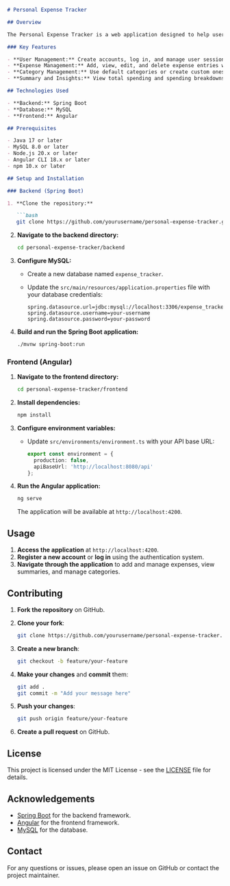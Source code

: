 ```markdown
# Personal Expense Tracker

## Overview

The Personal Expense Tracker is a web application designed to help users manage their expenses efficiently. Built using Spring Boot for the backend, MySQL for database management, and Angular for the frontend, this application allows users to record their expenses, categorize them, and view summaries of their spending habits.

### Key Features

- **User Management:** Create accounts, log in, and manage user sessions securely.
- **Expense Management:** Add, view, edit, and delete expense entries with details such as date, amount, category, and description.
- **Category Management:** Use default categories or create custom ones for organizing expenses.
- **Summary and Insights:** View total spending and spending breakdowns by category for different time periods.

## Technologies Used

- **Backend:** Spring Boot
- **Database:** MySQL
- **Frontend:** Angular

## Prerequisites

- Java 17 or later
- MySQL 8.0 or later
- Node.js 20.x or later
- Angular CLI 18.x or later
- npm 10.x or later

## Setup and Installation

### Backend (Spring Boot)

1. **Clone the repository:**

   ```bash
   git clone https://github.com/yourusername/personal-expense-tracker.git
   ```

2. **Navigate to the backend directory:**

   ```bash
   cd personal-expense-tracker/backend
   ```

3. **Configure MySQL:**

   - Create a new database named `expense_tracker`.
   - Update the `src/main/resources/application.properties` file with your database credentials:

     ```properties
     spring.datasource.url=jdbc:mysql://localhost:3306/expense_tracker
     spring.datasource.username=your-username
     spring.datasource.password=your-password
     ```

4. **Build and run the Spring Boot application:**

   ```bash
   ./mvnw spring-boot:run
   ```

### Frontend (Angular)

1. **Navigate to the frontend directory:**

   ```bash
   cd personal-expense-tracker/frontend
   ```

2. **Install dependencies:**

   ```bash
   npm install
   ```

3. **Configure environment variables:**

   - Update `src/environments/environment.ts` with your API base URL:

     ```typescript
     export const environment = {
       production: false,
       apiBaseUrl: 'http://localhost:8080/api'
     };
     ```

4. **Run the Angular application:**

   ```bash
   ng serve
   ```

   The application will be available at `http://localhost:4200`.

## Usage

1. **Access the application** at `http://localhost:4200`.
2. **Register a new account** or **log in** using the authentication system.
3. **Navigate through the application** to add and manage expenses, view summaries, and manage categories.

## Contributing

1. **Fork the repository** on GitHub.
2. **Clone your fork**:

   ```bash
   git clone https://github.com/yourusername/personal-expense-tracker.git
   ```

3. **Create a new branch**:

   ```bash
   git checkout -b feature/your-feature
   ```

4. **Make your changes** and **commit** them:

   ```bash
   git add .
   git commit -m "Add your message here"
   ```

5. **Push your changes**:

   ```bash
   git push origin feature/your-feature
   ```

6. **Create a pull request** on GitHub.

## License

This project is licensed under the MIT License - see the [LICENSE](LICENSE) file for details.

## Acknowledgements

- [Spring Boot](https://spring.io/projects/spring-boot) for the backend framework.
- [Angular](https://angular.io/) for the frontend framework.
- [MySQL](https://www.mysql.com/) for the database.

## Contact

For any questions or issues, please open an issue on GitHub or contact the project maintainer.

```
